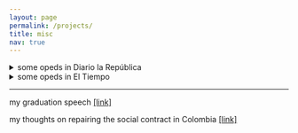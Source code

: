 ```yaml
---
layout: page
permalink: /projects/
title: misc
nav: true
---
```

 
<details>
  <summary>some opeds in Diario la República</summary>

  <br/>
  
  Consideraciones sobre pensiones <a href="https://www.larepublica.co/analisis/juan-david-torres-alarcon-2723973/consideraciones-sobre-pensiones-2857378">[link]</a>
  <br/>
  Macroeconomía de medio siglo <a href="https://www.larepublica.co/analisis/juan-david-torres-alarcon-2723973/macroeconomia-de-medio-siglo-2797519">[link]</a>
  <br/>
  Clase media y carga fiscal <a href="https://www.larepublica.co/analisis/juan-david-torres-alarcon-2723973/clase-media-y-carga-fiscal-2768433">[link]</a>
  <br/>
  Nadie es pobre porque quiere <a href="https://www.larepublica.co/analisis/juan-david-torres-alarcon-2723973/nadie-es-pobre-porque-quiere-2755222">[link]</a>
  <br/>
  ¿La culpa es del salario mínimo? <a href="https://www.larepublica.co/analisis/juan-david-torres-alarcon-2723973/la-culpa-es-del-salario-minimo-2744749">[link]</a>
  <br/>
  El “cuentico” de 69,8% <a href="https://www.larepublica.co/analisis/juan-david-torres-alarcon-2723973/el-cuentico-de-698-2734496">[link]</a>
  <br/>
  Nuestras guerras comerciales <a href="https://www.larepublica.co/analisis/juan-david-torres-alarcon-2723973/nuestras-guerras-comerciales-2723964">[link]</a>
  <br/>
  
</details>

<details>
  <summary>some opeds in El Tiempo</summary>

  <br/>
  
  Callar <a href="https://blogs.eltiempo.com/palabras-mass/2017/06/21/callar/">[link]</a>
  <br/>
  John Stuart Mill y la paradoja de la opinión pública <a href="https://blogs.eltiempo.com/palabras-mass/2018/01/29/stuart-mill-la-paradoja-la-opinion-publica/?fbclid=IwAR1GSIQHSc41jImgb7UDZJLYTyCtDhGNoZymTNbrUi7HuMdob22QG3Zljds">[link]</a>
  <br/>
  La batalla de las ideas <a href="https://blogs.eltiempo.com/palabras-mass/2017/09/13/la-batalla-de-las-ideas/?fbclid=IwAR1vaEVs6Gs4g2E8XlLq9UlEP_7ymZkIPTKpLyoO1FUGGHld3MznGxctpfk">[link]</a>
  <br/>
  Indignadísimos <a href="https://blogs.eltiempo.com/palabras-mass/2017/08/07/indignadisimos/?fbclid=IwAR1vaEVs6Gs4g2E8XlLq9UlEP_7ymZkIPTKpLyoO1FUGGHld3MznGxctpfk">[link]</a>
  <br/>
  La pereza de vivir en democracia <a href="https://blogs.eltiempo.com/palabras-mass/2017/07/08/la-pereza-de-vivir-en-democracia/?fbclid=IwAR1aE6Kk1D4cwVq5DPFkMFyQDhJ5XZqdMuZU1iRHYFlEzLmpEelya0slAyA">[link]</a>
  <br/>
  Politica monetaria: con el pecado y sin el género <a href="https://blogs.eltiempo.com/palabras-mass/2017/05/25/politica-monetaria-con-el-pecado-y-sin-el-genero/?fbclid=IwAR0W5XOUF5Kn2W3Rpre92Y-pwRRbda9RAJhy8zctZIrGeaRc3zszbdOGX_w">[link]</a>
  <br/>
  
</details>

***

my graduation speech [[link]](https://www.youtube.com/watch?v=VtzU2pmOYhQ)


my thoughts on repairing the social contract in Colombia [[link]](https://www.dropbox.com/s/yigdbg906ifcekg/social_contract.pdf?dl=0)




